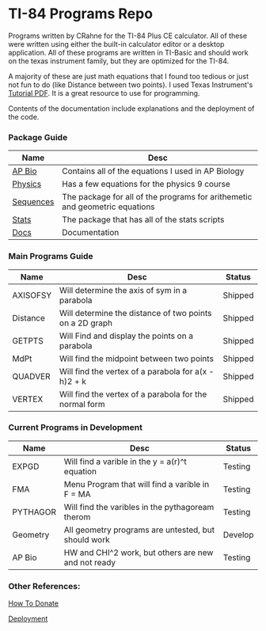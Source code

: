 # TI-84 Programs Repo

Programs written by CRahne for the TI-84 Plus CE calculator. All of these were written using either the built-in calculator editor or a desktop application. All of these programs are written in TI-Basic and should work on the texas instrument family, but they are optimized for the TI-84.


A majority of these are just math equations that I found too tedious or just not fun to do (like Distance between two points). I used Texas Instrument's [Tutorial PDF](https://education.ti.com/-/media/377A0772C3B04D83B83D2A4E51029D08). It is a great resource to use for programming.


Contents of the documentation include explanations and the deployment of the code.


### Package Guide
| Name      | Desc                                                                        |
| --------- | --------------------------------------------------------------------------- |
| [AP Bio](/Docs/AP_Bio/ReadMe.md)    | Contains all of the equations I used in AP Biology            |
| [Physics](/Docs/Physics/ReadMe.md) | Has a few equations for the physics 9 course                   |
| [Sequences](/Docs/Sequences/ReadMe.md) | The package for all of the programs for arithemetic and geometric equations |
| [Stats](/Docs/Stats/ReadMe.md)     | The package that has all of the stats scripts                  |
| [Docs](/Docs/ReadMe.md)      | Documentation                                                        |


### Main Programs Guide
| Name | Desc       | Status  |
| ---- | -----------| ------- |
| AXISOFSY | Will determine the axis of sym in a parabola | Shipped |
| Distance | Will determine the distance of two points on a 2D graph | Shipped |
| GETPTS | Will Find and display the points on a parabola | Shipped |
| MdPt | Will find the midpoint between two points | Shipped |
| QUADVER | Will find the vertex of a parabola for a(x - h)2 + k | Shipped |
| VERTEX | Will find the vertex of a parabola for the normal form | Shipped |


### Current Programs in Development
| Name     | Desc                                                  | Status  |
| -------- | ----------------------------------------------------- | ------- |
| EXPGD    | Will find a varible in the y = a(r)^t equation        | Testing |
| FMA      | Menu Program that will find a varible in F = MA       | Testing |
| PYTHAGOR | Will find the varibles in the pythagoream therom      | Testing |
| Geometry | All geometry programs are untested, but should work   | Develop |
| AP Bio   | HW and CHI^2 work, but others are new and not ready   | Testing |


### Other References:

[How To Donate](/Docs/Others/Donate.md)

[Deployment](/Docs/Others/Deployment.md)